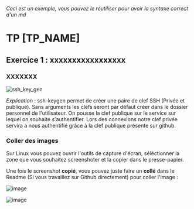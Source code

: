 _Ceci est un exemple, vous pouvez le réutiliser pour avoir la syntaxe correct d'un md_

# TP [TP_NAME]

## Exercice 1 : xxxxxxxxxxxxxxxxx

### XXXXXXX

![ssh_key_gen](https://i.imgur.com/LpA9gjE.png)

_Explication_ : ssh-keygen permet de créer une paire de clef SSH (Privée et publique). Sans arguments les clefs seront par défaut créer dans le dossier personnel de l'utilisateur.
On pousse la clef publique sur le service sur lequel on souhaite s'authentifier. Lors des connexions notre clef privée servira a nous authentifié grâce à la clef publique présente sur github. 


### Coller des images

Sur Linux vous pouvez ouvrir l'outils de capture d'écran, séléctionner la zone que vous souhaitez screenshoter et la copier dans le presse-papier.

Une fois le screenshot **copié**, vous pouvez juste faire un **collé** dans le Readme (Si vous travaillez sur Github directement) pour coller l'image : 

![image](https://user-images.githubusercontent.com/51991304/148035706-33af12e1-9997-49ec-84ce-de9806431681.png)



![image](https://user-images.githubusercontent.com/51991304/148035444-6f371345-bb5b-4951-ba4f-1e4d7274e0fd.png)

